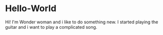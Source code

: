 # Hello-World
Hi!
I'm Wonder woman and i like to do something new.
I started playing the guitar and i want to play a complicated song.
